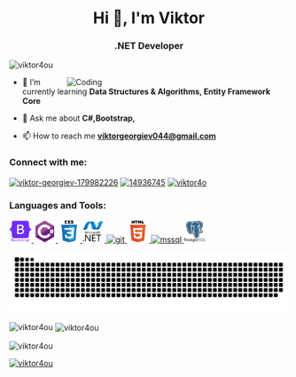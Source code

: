 
<h1 align="center">Hi 👋, I'm Viktor</h1>
<h3 align="center">.NET Developer</h3>

<p align="left"> <img src="https://komarev.com/ghpvc/?username=viktor4ou&label=Profile%20views&color=0e75b6&style=flat" alt="viktor4ou" /> </p>
<img align="right" alt="Coding" width="400" src="https://cdn.dribbble.com/users/1162077/screenshots/3848914/programmer.gif">

- 🌱 I’m currently learning **Data Structures & Algorithms, Entity Framework Core**

- 💬 Ask me about **C#,Bootstrap,**

- 📫 How to reach me **viktorgeorgiev044@gmail.com**

<h3 align="left">Connect with me:</h3>
<p align="left">
<a href="https://linkedin.com/in/viktor-georgiev-179982226" target="blank"><img align="center" src="https://raw.githubusercontent.com/rahuldkjain/github-profile-readme-generator/master/src/images/icons/Social/linked-in-alt.svg" alt="viktor-georgiev-179982226" height="30" width="40" /></a>
<a href="https://stackoverflow.com/users/14936745" target="blank"><img align="center" src="https://raw.githubusercontent.com/rahuldkjain/github-profile-readme-generator/master/src/images/icons/Social/stack-overflow.svg" alt="14936745" height="30" width="40" /></a>
<a href="https://www.leetcode.com/viktor4o" target="blank"><img align="center" src="https://raw.githubusercontent.com/rahuldkjain/github-profile-readme-generator/master/src/images/icons/Social/leet-code.svg" alt="viktor4o" height="30" width="40" /></a>
</p>

<h3 align="left">Languages and Tools:</h3>
<p align="left"> <a href="https://getbootstrap.com" target="_blank" rel="noreferrer"> <img src="https://raw.githubusercontent.com/devicons/devicon/master/icons/bootstrap/bootstrap-plain-wordmark.svg" alt="bootstrap" width="40" height="40"/> </a> <a href="https://www.w3schools.com/cs/" target="_blank" rel="noreferrer"> <img src="https://raw.githubusercontent.com/devicons/devicon/master/icons/csharp/csharp-original.svg" alt="csharp" width="40" height="40"/> </a> <a href="https://www.w3schools.com/css/" target="_blank" rel="noreferrer"> <img src="https://raw.githubusercontent.com/devicons/devicon/master/icons/css3/css3-original-wordmark.svg" alt="css3" width="40" height="40"/> </a> <a href="https://dotnet.microsoft.com/" target="_blank" rel="noreferrer"> <img src="https://raw.githubusercontent.com/devicons/devicon/master/icons/dot-net/dot-net-original-wordmark.svg" alt="dotnet" width="40" height="40"/> </a> <a href="https://git-scm.com/" target="_blank" rel="noreferrer"> <img src="https://www.vectorlogo.zone/logos/git-scm/git-scm-icon.svg" alt="git" width="40" height="40"/> </a> <a href="https://www.w3.org/html/" target="_blank" rel="noreferrer"> <img src="https://raw.githubusercontent.com/devicons/devicon/master/icons/html5/html5-original-wordmark.svg" alt="html5" width="40" height="40"/> </a> <a href="https://www.microsoft.com/en-us/sql-server" target="_blank" rel="noreferrer"> <img src="https://www.svgrepo.com/show/303229/microsoft-sql-server-logo.svg" alt="mssql" width="40" height="40"/> </a> <a href="https://www.postgresql.org" target="_blank" rel="noreferrer"> <img src="https://raw.githubusercontent.com/devicons/devicon/master/icons/postgresql/postgresql-original-wordmark.svg" alt="postgresql" width="40" height="40"/> </a> </p>
<img src="https://raw.githubusercontent.com/viktor4ou/viktor4ou/output/snake.svg" alt="Snake animation" />

<p><img align="left" src="https://github-readme-stats.vercel.app/api/top-langs?username=viktor4ou&show_icons=true&locale=en&layout=compact" alt="viktor4ou" /></p>

<p>&nbsp;<img align="center" src="https://github-readme-stats.vercel.app/api?username=viktor4ou&show_icons=true&locale=en" alt="viktor4ou" /></p>

<p><img align="center" src="https://github-readme-streak-stats.herokuapp.com/?user=viktor4ou&" alt="viktor4ou" /></p>
<p align="left"> <a href="https://github.com/ryo-ma/github-profile-trophy"><img src="https://github-profile-trophy.vercel.app/?username=viktor4ou" alt="viktor4ou" /></a> </p>
